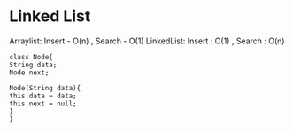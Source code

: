 # Linked List

Arraylist:
Insert - O(n) ,  Search - O(1)
LinkedList:
Insert : O(1) , Search : O(n)

``` syntax
class Node{
String data;
Node next;

Node(String data){
this.data = data;
this.next = null;
}
}
```
